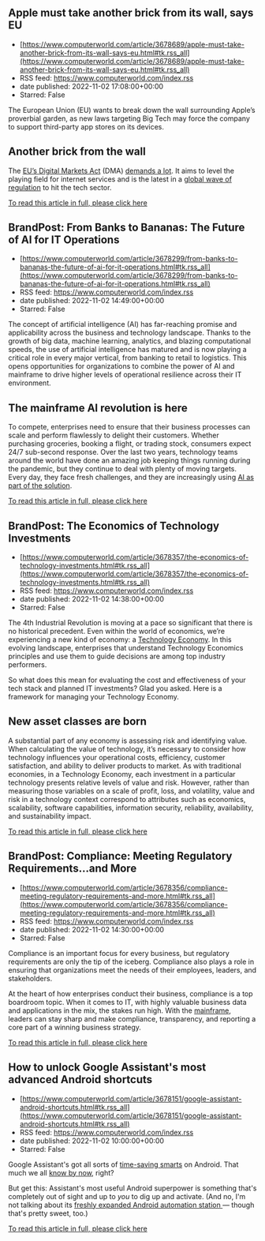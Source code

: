 ## Apple must take another brick from its wall, says EU
 - [https://www.computerworld.com/article/3678689/apple-must-take-another-brick-from-its-wall-says-eu.html#tk.rss_all](https://www.computerworld.com/article/3678689/apple-must-take-another-brick-from-its-wall-says-eu.html#tk.rss_all)
 - RSS feed: https://www.computerworld.com/index.rss
 - date published: 2022-11-02 17:08:00+00:00
 - Starred: False

<article>
	<section class="page">
<p>The European Union (EU) wants to break down the wall surrounding Apple’s proverbial garden, as new laws targeting Big Tech may force the company to support third-party app stores on its devices.</p><h2><strong>Another brick from the wall</strong></h2>
<p>The <a href="https://ec.europa.eu/commission/presscorner/detail/en/QANDA_20_2349" rel="noopener nofollow" target="_blank">EU’s Digital Markets Act</a> (DMA) <a href="https://ec.europa.eu/commission/presscorner/detail/en/ip_22_6423" rel="noopener nofollow" target="_blank">demands a lot</a>. It aims to level the playing field for internet services and is the latest in a <a href="https://www.computerworld.com/article/3674689/uks-ofcom-to-probe-cloud-services-messenger-apps-and-smart-devices.html">global wave of regulation</a> to hit the tech sector.</p><p class="jumpTag"><a href="https://www.computerworld.com/article/3678689/apple-must-take-another-brick-from-its-wall-says-eu.html#jump">To read this article in full, please click here</a></p></section></article>

## BrandPost: From Banks to Bananas: The Future of AI for IT Operations
 - [https://www.computerworld.com/article/3678299/from-banks-to-bananas-the-future-of-ai-for-it-operations.html#tk.rss_all](https://www.computerworld.com/article/3678299/from-banks-to-bananas-the-future-of-ai-for-it-operations.html#tk.rss_all)
 - RSS feed: https://www.computerworld.com/index.rss
 - date published: 2022-11-02 14:49:00+00:00
 - Starred: False

<article>
	<section class="page">
<p>The concept of artificial intelligence (AI) has far-reaching promise and applicability across the business and technology landscape. Thanks to the growth of big data, machine learning, analytics, and blazing computational speeds, the use of artificial intelligence has matured and is now playing a critical role in every major vertical, from banking to retail to logistics. This opens opportunities for organizations to combine the power of AI and mainframe to drive higher levels of operational resilience across their IT environment.</p><h2><strong>The mainframe AI revolution is here</strong></h2>
<p>To compete, enterprises need to ensure that their business processes can scale and perform flawlessly to delight their customers. Whether purchasing groceries, booking a flight, or trading stock, consumers expect 24/7 sub-second response. Over the last two years, technology teams around the world have done an amazing job keeping things running during the pandemic, but they continue to deal with plenty of moving targets. Every day, they face fresh challenges, and they are increasingly using <a href="https://broadcom-mainframe.com/3fQGwOZ" rel="noopener nofollow" target="_blank">AI as part of the solution</a>.</p><p class="jumpTag"><a href="https://www.computerworld.com/article/3678299/from-banks-to-bananas-the-future-of-ai-for-it-operations.html#jump">To read this article in full, please click here</a></p></section></article>

## BrandPost: The Economics of Technology Investments
 - [https://www.computerworld.com/article/3678357/the-economics-of-technology-investments.html#tk.rss_all](https://www.computerworld.com/article/3678357/the-economics-of-technology-investments.html#tk.rss_all)
 - RSS feed: https://www.computerworld.com/index.rss
 - date published: 2022-11-02 14:38:00+00:00
 - Starred: False

<article>
	<section class="page">
<p>The 4th Industrial Revolution is moving at a pace so significant that there is no historical precedent. Even within the world of economics, we’re experiencing a new kind of economy: a <a href="https://broadcom-mainframe.com/3TGfKaW" rel="noopener nofollow" target="_blank">Technology Economy</a>. In this evolving landscape, enterprises that understand Technology Economics principles and use them to guide decisions are among top industry performers.</p><p>So what does this mean for evaluating the cost and effectiveness of your tech stack and planned IT investments? Glad you asked. Here is a framework for managing your Technology Economy.</p><h2>New asset classes are born</h2>
<p>A substantial part of any economy is assessing risk and identifying value. When calculating the value of technology, it’s necessary to consider how technology influences your operational costs, efficiency, customer satisfaction, and ability to deliver products to market. As with traditional economies, in a Technology Economy, each investment in a particular technology presents relative levels of value and risk. However, rather than measuring those variables on a scale of profit, loss, and volatility, value and risk in a technology context correspond to attributes such as economics, scalability, software capabilities, information security, reliability, availability, and sustainability impact.</p><p class="jumpTag"><a href="https://www.computerworld.com/article/3678357/the-economics-of-technology-investments.html#jump">To read this article in full, please click here</a></p></section></article>

## BrandPost: Compliance: Meeting Regulatory Requirements...and More
 - [https://www.computerworld.com/article/3678356/compliance-meeting-regulatory-requirements-and-more.html#tk.rss_all](https://www.computerworld.com/article/3678356/compliance-meeting-regulatory-requirements-and-more.html#tk.rss_all)
 - RSS feed: https://www.computerworld.com/index.rss
 - date published: 2022-11-02 14:30:00+00:00
 - Starred: False

<article>
	<section class="page">
<p>Compliance is an important focus for every business, but regulatory requirements are only the tip of the iceberg. Compliance also plays a role in ensuring that organizations meet the needs of their employees, leaders, and stakeholders.</p><p>At the heart of how enterprises conduct their business, compliance is a top boardroom topic. When it comes to IT, with highly valuable business data and applications in the mix, the stakes run high. With the <a href="https://broadcom-mainframe.com/3SMIRsc" rel="noopener nofollow" target="_blank">mainframe</a>, leaders can stay sharp and make compliance, transparency, and reporting a core part of a winning business strategy.</p><p class="jumpTag"><a href="https://www.computerworld.com/article/3678356/compliance-meeting-regulatory-requirements-and-more.html#jump">To read this article in full, please click here</a></p></section></article>

## How to unlock Google Assistant's most advanced Android shortcuts
 - [https://www.computerworld.com/article/3678151/google-assistant-android-shortcuts.html#tk.rss_all](https://www.computerworld.com/article/3678151/google-assistant-android-shortcuts.html#tk.rss_all)
 - RSS feed: https://www.computerworld.com/index.rss
 - date published: 2022-11-02 10:00:00+00:00
 - Starred: False

<article>
	<section class="page">
<p>Google Assistant's got all sorts of <a href="https://www.computerworld.com/article/3255009/google-assistant-efficiency-tips-android.html">time-saving smarts</a> on Android. That much we all <a href="https://www.computerworld.com/article/3639844/google-assistant-android.html">know by now</a>, right?</p><p>But get this: Assistant's most useful Android superpower is something that's completely out of sight and up to <em>you</em> to dig up and activate. (And no, I'm not talking about its <a href="https://www.androidintel.net/24798/android-automation/" rel="noopener nofollow" target="_blank">freshly expanded Android automation station </a>— though that's pretty sweet, too.)</p><p class="jumpTag"><a href="https://www.computerworld.com/article/3678151/google-assistant-android-shortcuts.html#jump">To read this article in full, please click here</a></p></section></article>
